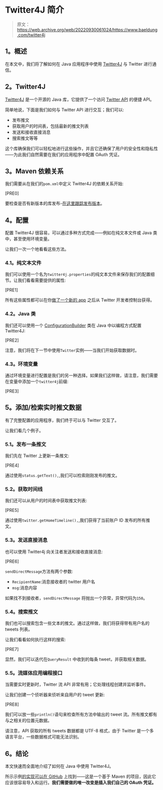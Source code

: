 # Twitter4J 简介

> 原文：<https://web.archive.org/web/20220930061024/https://www.baeldung.com/twitter4j>

## **1。概述**

在本文中，我们将了解如何在 Java 应用程序中使用 [Twitter4J](https://web.archive.org/web/20220814014500/http://twitter4j.org/en/index.html) 与 Twitter 进行通信。

## **2。Twitter4J**

[Twitter4J](https://web.archive.org/web/20220814014500/http://twitter4j.org/en/index.html) 是一个开源的 Java 库，它提供了一个访问 [Twitter API](https://web.archive.org/web/20220814014500/https://dev.twitter.com/docs) 的便捷 API。

简单地说，下面是我们如何与 Twitter API 进行交互；我们可以:

*   发布推文
*   获取用户的时间表，包括最新的推文列表
*   发送和接收直接消息
*   搜索推文等等

这个库确保我们可以轻松地进行这些操作，并且它还确保了用户的安全性和隐私性——为此我们自然需要在我们的应用程序中配置 OAuth 凭证。

## **3。Maven 依赖关系**

我们需要从在我们的`pom.xml`中定义 Twitter4J 的依赖关系开始:

[PRE0]

要检查是否有新版本的库发布-[在这里跟踪发布版本](https://web.archive.org/web/20220814014500/https://search.maven.org/classic/#search%7Cgav%7C1%7Cg%3A%22org.twitter4j%22%20AND%20a%3A%22twitter4j%22)。

## **4。配置**

配置 Twitter4J 很容易，可以通过多种方式完成——例如在纯文本文件或 Java 类中，甚至使用环境变量。

让我们一次一个地看看这些方法。

### **4.1。纯文本文件**

我们可以使用一个名为`twitter4j.properties`的纯文本文件来保存我们的配置细节。让我们看看需要提供的属性:

[PRE1]

所有这些属性都可以在你[做了一个新的 app](https://web.archive.org/web/20220814014500/https://apps.twitter.com/) 之后从 Twitter 开发者控制台获得。

### **4.2。Java 类**

我们还可以使用一个 [ConfigurationBuilder](https://web.archive.org/web/20220814014500/http://twitter4j.org/ja/javadoc/twitter4j/conf/ConfigurationBuilder.html) 类在 Java 中以编程方式配置 Twitter4J:

[PRE2]

注意，我们将在下一节中使用`Twitter`实例——当我们开始获取数据时。

### **4.3。环境变量**

通过环境变量进行配置是我们的另一种选择。如果我们这样做，请注意，我们需要在变量中添加一个`twitter4j`前缀:

[PRE3]

## **5。添加/检索实时推文数据**

有了完整配置的应用程序，我们终于可以与 Twitter 交互了。

让我们看几个例子。

### **5.1。发布一条推文**

我们先在 Twitter 上更新一条推文:

[PRE4]

通过使用`status.getText(),`,我们可以检索刚刚发布的推文。

### 5.2。获取时间线

我们还可以从用户的时间表中获取推文列表:

[PRE5]

通过使用`twitter.getHomeTimeline(),`,我们获得了当前账户 ID 发布的所有推文。

### 5.3。发送直接消息

也可以使用 Twitter4j 向关注者发送和接收直接消息:

[PRE6]

`sendDirectMessage`方法有两个参数:

*   `RecipientName`:消息接收者的 twitter 用户名
*   `msg`:消息内容

如果找不到接收者，`sendDirectMessage` 将抛出一个异常，异常代码为`150`。

### 5.4。搜索推文

我们也可以搜索包含一些文本的推文。通过这样做，我们将获得带有用户名的 tweets 列表。

让我们看看如何执行这样的搜索:

[PRE7]

显然，我们可以迭代在`QueryResult` 中收到的每条 tweet，并获取相关数据。

### **5.5。流媒体应用编程接口**

当需要实时更新时，Twitter 流 API 非常有用；它处理线程创建并监听事件。

让我们创建一个侦听器来侦听来自用户的 tweet 更新:

[PRE8]

我们可以放一些`println()`语句来检查所有方法中输出的 tweet 流。所有推文都有与之相关的位置元数据。

请注意，API 获取的所有 tweets 数据都是 UTF-8 格式，由于 Twitter 是一个多语言平台，一些数据格式可能无法识别。

## **6。结论**

本文快速而全面地介绍了如何在 Java 中使用 Twitter4J。

所示示例[的实现可以在 GitHub](https://web.archive.org/web/20220814014500/https://github.com/eugenp/tutorials/tree/master/twitter4j) 上找到——这是一个基于 Maven 的项目，因此它应该很容易导入和运行。**我们需要做的唯一改变是插入我们自己的 OAuth 凭证。**